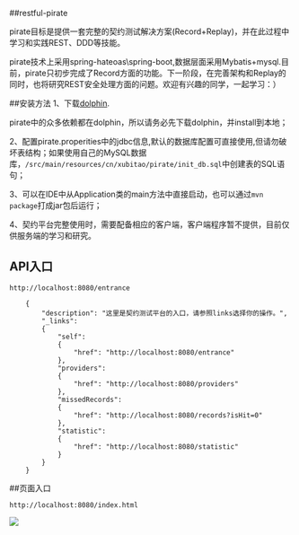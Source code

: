 ##restful-pirate

pirate目标是提供一套完整的契约测试解决方案(Record+Replay)，并在此过程中学习和实践REST、DDD等技能。

pirate技术上采用spring-hateoas\spring-boot,数据层面采用Mybatis+mysql.目前，pirate只初步完成了Record方面的功能。下一阶段，在完善架构和Replay的同时，也将研究REST安全处理方面的问题。欢迎有兴趣的同学，一起学习：）


##安装方法
1、下载[dolphin](https://github.com/xubitao/dolphin).

   pirate中的众多依赖都在dolphin，所以请务必先下载dolphin，并install到本地；

2、配置pirate.properities中的jdbc信息,默认的数据库配置可直接使用,但请勿破坏表结构；如果使用自己的MySQL数据库，`/src/main/resources/cn/xubitao/pirate/init_db.sql`中创建表的SQL语句；

3、可以在IDE中从Application类的main方法中直接启动，也可以通过`mvn package`打成jar包后运行；

4、契约平台完整使用时，需要配备相应的客户端，客户端程序暂不提供，目前仅供服务端的学习和研究。
## API入口
```
http://localhost:8080/entrance
```
```
    {
        "description": "这里是契约测试平台的入口，请参照links选择你的操作。",
        "_links":
        {
            "self":
            {
                "href": "http://localhost:8080/entrance"
            },
            "providers":
            {
                "href": "http://localhost:8080/providers"
            },
            "missedRecords":
            {
                "href": "http://localhost:8080/records?isHit=0"
            },
            "statistic":
            {
                "href": "http://localhost:8080/statistic"
            }
        }
    }

```

##页面入口
```
http://localhost:8080/index.html
```

![](https://github.com/xubitao/readme/blob/master/src/main/java/cn/xubitao/readme/images/index.png?raw=true)  

